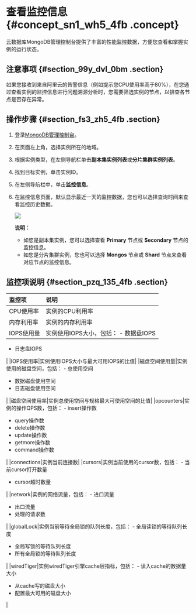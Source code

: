 # 查看监控信息 {#concept_sn1_wh5_4fb .concept}

云数据库MongoDB管理控制台提供了丰富的性能监控数据，方便您查看和掌握实例的运行状态。

## 注意事项 {#section_99y_dvl_0bm .section}

如果您接收到来自阿里云的告警信息（例如提示您CPU使用率高于80%），在您通过查看实例的监控信息进行问题溯源分析时，您需要筛选实例的节点，以排查各节点是否存在异常。

## 操作步骤 {#section_fs3_zh5_4fb .section}

1.  登录[MongoDB管理控制台](https://mongodb.console.aliyun.com/)。
2.  在页面左上角，选择实例所在的地域。
3.  根据实例类型，在左侧导航栏单击**副本集实例列表**或**分片集群实例列表**。
4.  找到目标实例，单击实例ID。
5.  在左侧导航栏中，单击**监控信息**。
6.  在监控信息页面，默认显示最近一天的监控数据，您也可以选择查询时间来查看监控历史数据。

    ![](http://static-aliyun-doc.oss-cn-hangzhou.aliyuncs.com/assets/img/6734/156378733337327_zh-CN.png)

    **说明：** 

    -   如您是副本集实例，您可以选择查看 **Primary** 节点或 **Secondary** 节点的监控信息。
    -   如您是分片集群实例，您也可以选择 **Mongos** 节点或 **Shard** 节点来查看对应节点的监控信息。

## 监控项说明 {#section_pzq_135_4fb .section}

|监控项|说明|
|:--|:-|
|CPU使用率|实例的CPU利用率|
|内存利用率|实例的内存利用率|
|IOPS使用量|实例使用IOPS大小，包括： -   数据盘IOPS
-   日志盘IOPS

 |
|IOPS使用率|实例使用IOPS大小与最大可用IOPS的比值|
|磁盘空间使用量|实例使用的磁盘空间，包括： -   总使用空间
-   数据磁盘使用空间
-   日志磁盘使用空间

 |
|磁盘空间使用率|实例总使用空间与规格最大可使用空间的比值|
|opcounters|实例的操作QPS数，包括： -   insert操作数
-   query操作数
-   delete操作数
-   update操作数
-   getmore操作数
-   command操作数

 |
|connections|实例当前连接数|
|cursors|实例当前使用的cursor数，包括： -   当前cursor打开数量
-   cursor超时数量

 |
|network|实例的网络流量，包括： -   进口流量
-   出口流量
-   处理的请求数

 |
|globalLock|实例当前等待全局锁的队列长度，包括： -   全局读锁的等待队列长度
-   全局写锁的等待队列长度
-   所有全局锁的等待队列长度

 |
|wiredTiger|实例wiredTiger引擎cache层指标，包括： -   读入cache的数据量大小
-   从cache写的磁盘大小
-   配置最大可用的磁盘大小

 |


